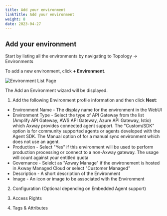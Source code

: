 ```yaml
---
title: Add your environment
linkTitle: Add your environment
weight: 8
date: 2023-04-27
---
```

## Add your environment

Start by listing all the environments by navigating to Topology -> Environments 

To add a new environment, click **+ Environment**.

![Environment List Page](/Images/central/EnvironmentListPage.png)

The Add an Environment wizard will be displayed.

1. Add the following Environment profile information and then click **Next**:
* Environment Name - The display name for the environment in the WebUI
* Environment Type - Select the type of API Gateway from the list (Amplify API Gateway, AWS API Gateway, Azure API Gateway, Istio) which Axway provides connected agent support.  The "Custom/SDK" option is for community supported agents or agents developed with the Agent SDK.   The Manual option of for a manual sync environment which does not use an agent.
* Production - Select "Yes" if this environment will be used to perform production processing or connect to a non-Axway gateway.  The usage will count against your entitled quota 
* Governance - Selelct as "Axway Manage" if the environement is hosted in Axway Managed Cloud or select "Customer Managed"
* Description - A short description of the Environment
* Image - An icon or image to be associated with the Environment

2. Configuration (Optional depending on Embedded Agent support)

3. Access Rights

4. Tags & Attributes
